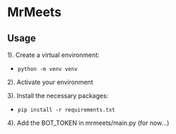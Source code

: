 # MrMeets
## Usage

1). Create a virtual environment:
* `python -m venv venv`

2). Activate your environment

3). Install the necessary packages:
* `pip install -r requirements.txt`

4). Add the BOT_TOKEN in mrmeets/main.py (for now...)
